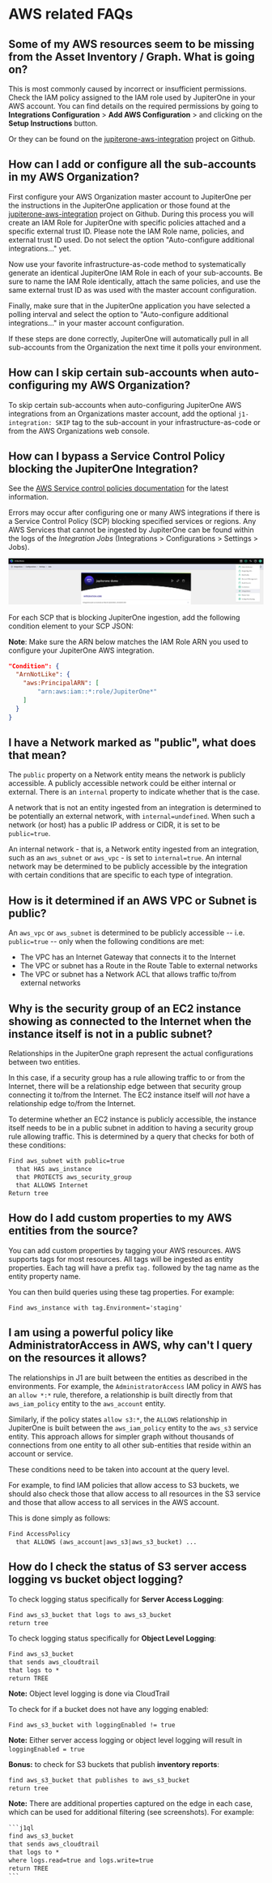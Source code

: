# AWS related FAQs

## Some of my AWS resources seem to be missing from the Asset Inventory / Graph. What is going on?

This is most commonly caused by incorrect or insufficient permissions. Check the
IAM policy assigned to the IAM role used by JupiterOne in your AWS account. You
can find details on the required permissions by going to **Integrations Configuration** > **Add AWS Configuration** > and clicking on the **Setup Instructions** button.

Or they can be found on the [jupiterone-aws-integration](https://github.com/jupiterone/jupiterone-aws-integration) project on Github.

## How can I add or configure all the sub-accounts in my AWS Organization?

First configure your AWS Organization master account to JupiterOne per the instructions 
in the JupiterOne application or those found at the [jupiterone-aws-integration](https://github.com/jupiterone/jupiterone-aws-integration) project on Github. 
During this process you will create an IAM Role for JupiterOne with specific policies attached and a 
specific external trust ID. Please note the IAM Role name, policies, and external trust ID used. 
Do not select the option "Auto-configure additional integrations..." yet.

Now use your favorite infrastructure-as-code method to systematically generate an identical JupiterOne IAM Role in each of your sub-accounts. Be sure to name the IAM Role identically, attach the same policies, and use the same external trust ID as was used with the master account configuration.

Finally, make sure that in the JupiterOne application you have selected a polling interval and select the option to "Auto-configure additional integrations..." in your master account configuration.

If these steps are done correctly, JupiterOne will automatically pull in all sub-accounts from the Organization the next time it polls your environment.

## How can I skip certain sub-accounts when auto-configuring my AWS Organization?

To skip certain sub-accounts when auto-configuring JupiterOne AWS integrations from an Organizations master account, add the optional `j1-integration: SKIP` tag to the sub-account in your infrastructure-as-code or from the AWS Organizations web console.

## How can I bypass a Service Control Policy blocking the JupiterOne Integration?

See the [AWS Service control policies documentation](https://docs.aws.amazon.com/organizations/latest/userguide/orgs_manage_policies_scps.html) for the latest information.

Errors may occur after configuring one or many AWS integrations if there is a Service Control Policy (SCP) blocking specified services or regions. Any AWS Services that cannot be ingested by JupiterOne can be found within the logs of the *Integration Jobs* (Integrations > Configurations > Settings > Jobs).

![Integration Jobs](../../assets/faq-integration-jobs.png)

For each SCP that is blocking JupiterOne ingestion, add the following condition
element to your SCP JSON: 

**Note**:  Make sure the ARN below matches the IAM Role ARN you used to configure
your JupiterOne AWS integration.

```json
"Condition": {
  "ArnNotLike": {
    "aws:PrincipalARN": [
        "arn:aws:iam::*:role/JupiterOne*"
    ]
  }
}
```

## I have a Network marked as "public", what does that mean?

The `public` property on a Network entity means the network is publicly accessible. A publicly accessible network could be either internal or external. There is an `internal` property to indicate whether that is the case.

A network that is not an entity ingested from an integration is determined to be potentially an external network, with `internal=undefined`. When such a network (or host) has a public IP address or CIDR, it is set to be `public=true`.

An internal network - that is, a Network entity ingested from an integration, such as an `aws_subnet` or `aws_vpc` - is set to `internal=true`. An internal network may be determined to be publicly accessible by the integration with certain conditions that are specific to each type of integration.

## How is it determined if an AWS VPC or Subnet is public?

An `aws_vpc` or `aws_subnet` is determined to be publicly accessible -- i.e. `public=true` -- only when the following conditions are met:

- The VPC has an Internet Gateway that connects it to the Internet
- The VPC or subnet has a Route in the Route Table to external networks
- The VPC or subnet has a Network ACL that allows traffic to/from external networks

## Why is the security group of an EC2 instance showing as connected to the Internet when the instance itself is not in a public subnet?

Relationships in the JupiterOne graph represent the actual configurations between two entities.

In this case, if a security group has a rule allowing traffic to or from the Internet, there will be a relationship edge between that security group connecting it to/from the Internet. The EC2 instance itself will _not_ have a relationship edge to/from the Internet.

To determine whether an EC2 instance is publicly accessible, the instance itself needs to be in a public subnet in addition to having a security group rule allowing traffic. This is determined by a query that
checks for both of these conditions:

```j1ql
Find aws_subnet with public=true
  that HAS aws_instance
  that PROTECTS aws_security_group
  that ALLOWS Internet
Return tree
```

## How do I add custom properties to my AWS entities from the source?

You can add custom properties by tagging your AWS resources. AWS supports tags for most resources. All tags will be ingested as entity properties. Each tag will have a prefix `tag.` followed by the tag name as the entity property name.

You can then build queries using these tag properties. For example:

```j1ql
Find aws_instance with tag.Environment='staging'
```

## I am using a powerful policy like AdministratorAccess in AWS, why can't I query on the resources it allows?

The relationships in J1 are built between the entities as described in the environments. For example, the `AdministratorAccess` IAM policy in AWS has an `allow *:*` rule, therefore, a relationship is built directly from that `aws_iam_policy` entity to the `aws_account` entity.

Similarly, if the policy states `allow s3:*`, the `ALLOWS` relationship in JupiterOne is built between the `aws_iam_policy` entity to the `aws_s3` service entity. This approach allows for simpler graph without  thousands of connections from one entity to all other sub-entities that reside within an account or service.

These conditions need to be taken into account at the query level.

For example, to find IAM policies that allow access to S3 buckets, we should also check those that allow access to all resources in the S3 service and those that allow access to all services in the AWS account.

This is done simply as follows:

```
Find AccessPolicy 
  that ALLOWS (aws_account|aws_s3|aws_s3_bucket) ...
```

## How do I check the status of S3 server access logging vs bucket object logging?

To check logging status specifically for **Server Access Logging**:

```j1ql
Find aws_s3_bucket that logs to aws_s3_bucket
return tree
```

To check logging status specifically for **Object Level Logging**:

```j1ql
Find aws_s3_bucket 
that sends aws_cloudtrail 
that logs to * 
return TREE
```

**Note:**
    Object level logging is done via CloudTrail

To check for if a bucket does not have any logging enabled:

```j1ql
Find aws_s3_bucket with loggingEnabled != true
```

**Note:**
    Either server access logging or object level logging will result 
    in `loggingEnabled = true`

**Bonus:** to check for S3 buckets that publish **inventory reports**:

```j1ql
find aws_s3_bucket that publishes to aws_s3_bucket
return tree
```

**Note:**
    There are additional properties captured on the edge in each case, 
    which can be used for additional filtering (see screenshots). 
    For example:
    
    ​```j1ql
    find aws_s3_bucket 
    that sends aws_cloudtrail 
    that logs to * 
    where logs.read=true and logs.write=true
    return TREE
    ​```